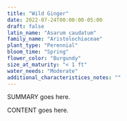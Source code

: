 ```yaml
---
title: "Wild Ginger"
date: 2022-07-24T00:00:00-05:00
draft: false
latin_name: "Asarum caudatum"
family_name: "Aristolochiaceae"
plant_type: "Perennial"
bloom_time: "Spring"
flower_color: "Burgundy"
size_at_maturity: "< 1 ft"
water_needs: "Moderate"
additional_characteristices_notes: ""
---
```


SUMMARY goes here.

<!--more-->

CONTENT goes here.